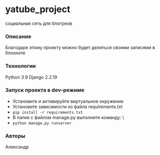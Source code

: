 ﻿# yatube_project
 социальная сеть для блогреов
### Описание 
Благодаря этому проекту можно будет делиться своими записями в блокноте
###   Технологии
Python 3.9 
Django 2.2.19
### Запуск проекта в dev-режиме 
 - Установите и активируйте виртуальное окружение 
 - Установите зависимости из файла requirements.txt 
 - ``` pip install -r requirements.txt ``` 
- В папке с файлом manage.py выполните команду: \
- ``` python manage.py runserver ``` 

### Авторы
Александр

